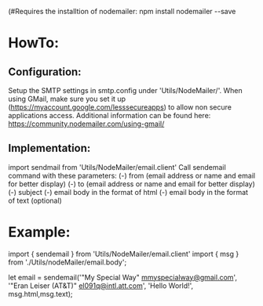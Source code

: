 (#Requires the installtion of nodemailer:
npm install nodemailer --save

# HowTo:

## Configuration:

Setup the SMTP settings in smtp.config under 'Utils/NodeMailer/'.
When using GMail, make sure you set it up (https://myaccount.google.com/lesssecureapps) to allow non secure applications access.
Additional information can be found here: https://community.nodemailer.com/using-gmail/

## Implementation:

import sendmail from 'Utils/NodeMailer/email.client'
Call sendemail command with these parameters:
(-) from (email address or name and email for better display)
(-) to (email address or name and email for better display)
(-) subject
(-) email body in the format of html
(-) email body in the format of text (optional)

# Example:

import { sendemail } from 'Utils/NodeMailer/email.client'
import { msg } from './Utils/nodeMailer/email.body';

let email = sendemail('"My Special Way" <mmyspecialway@gmail.com>', '"Eran Leiser (AT&T)" <el091q@intl.att.com>', 'Hello World!', msg.html,msg.text);
